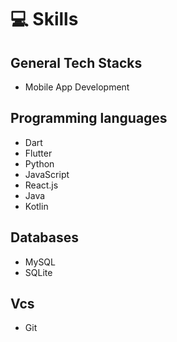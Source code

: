 
# 💻 Skills

## General Tech Stacks

- Mobile App Development

## Programming languages

- Dart
- Flutter
- Python
- JavaScript
- React.js
- Java
- Kotlin

## Databases

- MySQL
- SQLite

## Vcs

- Git
